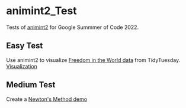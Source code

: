 # animint2_Test
Tests of [animint2](https://github.com/rstats-gsoc/gsoc2022/wiki/Animated-interactive-ggplots) for Google Summmer of Code 2022.

## Easy Test
Use animint2 to visualize [Freedom in the World data](https://github.com/rfordatascience/tidytuesday/blob/master/data/2022/2022-02-22/readme.md#freedom-in-the-world)  from TidyTuesday. [Visualization](https://faye-yufan.github.io/animint2_viz/index)

## Medium Test
Create a [Newton's Method demo](http://bl.ocks.org/Faye-yufan/raw/e9521bf52fee403f7fc24591b20e6dc0/)
